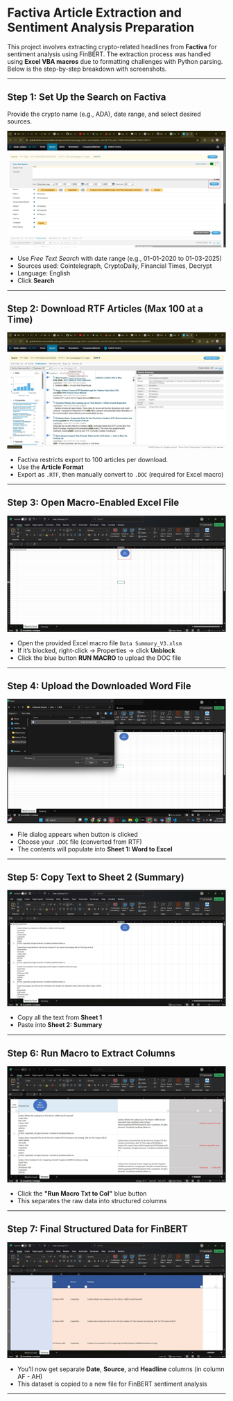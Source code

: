 # Factiva Article Extraction and Sentiment Analysis Preparation

This project involves extracting crypto-related headlines from **Factiva** for sentiment analysis using FinBERT. The extraction process was handled using **Excel VBA macros** due to formatting challenges with Python parsing. Below is the step-by-step breakdown with screenshots.

---

## Step 1: Set Up the Search on Factiva

Provide the crypto name (e.g., ADA), date range, and select desired sources.

![Step 1](./1.jpg)

- Use *Free Text Search* with date range (e.g., 01-01-2020 to 01-03-2025)
- Sources used: Cointelegraph, CryptoDaily, Financial Times, Decrypt
- Language: English
- Click **Search**

---

## Step 2: Download RTF Articles (Max 100 at a Time)

![Step 2](./2.jpg)

- Factiva restricts export to 100 articles per download.
- Use the **Article Format**
- Export as `.RTF`, then manually convert to `.DOC` (required for Excel macro)

---

## Step 3: Open Macro-Enabled Excel File

![Step 3](./3.jpg)

- Open the provided Excel macro file `Data Summary_V3.xlsm`
- If it’s blocked, right-click → Properties → click **Unblock**
- Click the blue button **RUN MACRO** to upload the DOC file

---

## Step 4: Upload the Downloaded Word File

![Step 4](./4.jpg)

- File dialog appears when button is clicked
- Choose your `.DOC` file (converted from RTF)
- The contents will populate into **Sheet 1: Word to Excel**

---

## Step 5: Copy Text to Sheet 2 (Summary)

![Step 5](./5.jpg)

- Copy all the text from **Sheet 1**
- Paste into **Sheet 2: Summary**

---

## Step 6: Run Macro to Extract Columns

![Step 6](./6.jpg)

- Click the **"Run Macro Txt to Col"** blue button
- This separates the raw data into structured columns

---

## Step 7: Final Structured Data for FinBERT

![Step 7](./7.jpg)

- You’ll now get separate **Date**, **Source**, and **Headline** columns (in column AF - AH)
- This dataset is copied to a new file for FinBERT sentiment analysis

---

